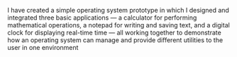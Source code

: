 I have created a simple operating system prototype in which I designed and integrated three basic applications — a calculator for performing mathematical operations, a notepad for writing and saving text, and a digital clock for displaying real-time time — all working together to demonstrate how an operating system can manage and provide different utilities to the user in one environment

